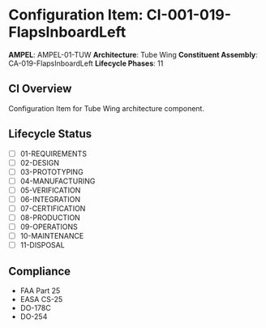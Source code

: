 # Configuration Item: CI-001-019-FlapsInboardLeft

**AMPEL**: AMPEL-01-TUW
**Architecture**: Tube Wing
**Constituent Assembly**: CA-019-FlapsInboardLeft
**Lifecycle Phases**: 11

## CI Overview
Configuration Item for Tube Wing architecture component.

## Lifecycle Status
- [ ] 01-REQUIREMENTS
- [ ] 02-DESIGN
- [ ] 03-PROTOTYPING
- [ ] 04-MANUFACTURING
- [ ] 05-VERIFICATION
- [ ] 06-INTEGRATION
- [ ] 07-CERTIFICATION
- [ ] 08-PRODUCTION
- [ ] 09-OPERATIONS
- [ ] 10-MAINTENANCE
- [ ] 11-DISPOSAL

## Compliance
- FAA Part 25
- EASA CS-25
- DO-178C
- DO-254
